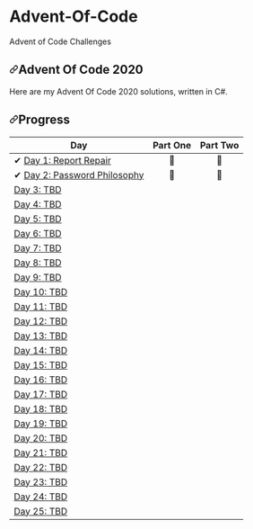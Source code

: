 # Advent-Of-Code
Advent of Code Challenges

 <article class="markdown-body entry-content container-lg" itemprop="text"><h1><a id="user-content-advent-of-code-2020" class="anchor" aria-hidden="true" href="#advent-of-code-2020"><svg class="octicon octicon-link" viewBox="0 0 16 16" version="1.1" width="16" height="16" aria-hidden="true"><path fill-rule="evenodd" d="M7.775 3.275a.75.75 0 001.06 1.06l1.25-1.25a2 2 0 112.83 2.83l-2.5 2.5a2 2 0 01-2.83 0 .75.75 0 00-1.06 1.06 3.5 3.5 0 004.95 0l2.5-2.5a3.5 3.5 0 00-4.95-4.95l-1.25 1.25zm-4.69 9.64a2 2 0 010-2.83l2.5-2.5a2 2 0 012.83 0 .75.75 0 001.06-1.06 3.5 3.5 0 00-4.95 0l-2.5 2.5a3.5 3.5 0 004.95 4.95l1.25-1.25a.75.75 0 00-1.06-1.06l-1.25 1.25a2 2 0 01-2.83 0z"></path></svg></a>Advent Of Code 2020</h1>
<p>Here are my Advent Of Code 2020 solutions, written in C#.</p>
<h1><a id="user-content-progress" class="anchor" aria-hidden="true" href="#progress"><svg class="octicon octicon-link" viewBox="0 0 16 16" version="1.1" width="16" height="16" aria-hidden="true"><path fill-rule="evenodd" d="M7.775 3.275a.75.75 0 001.06 1.06l1.25-1.25a2 2 0 112.83 2.83l-2.5 2.5a2 2 0 01-2.83 0 .75.75 0 00-1.06 1.06 3.5 3.5 0 004.95 0l2.5-2.5a3.5 3.5 0 00-4.95-4.95l-1.25 1.25zm-4.69 9.64a2 2 0 010-2.83l2.5-2.5a2 2 0 012.83 0 .75.75 0 001.06-1.06 3.5 3.5 0 00-4.95 0l-2.5 2.5a3.5 3.5 0 004.95 4.95l1.25-1.25a.75.75 0 00-1.06-1.06l-1.25 1.25a2 2 0 01-2.83 0z"></path></svg></a>Progress</h1>
<table>
<thead>
<tr>
<th>Day</th>
<th align="center">Part One</th>
<th align="center">Part Two</th>
</tr>
</thead>
<tbody>
<tr>
<td><g-emoji class="g-emoji" alias="heavy_check_mark" fallback-src="https://github.githubassets.com/images/icons/emoji/unicode/2714.png">✔</g-emoji> <a href="https://github.com/suncoast-software/Advent-Of-Code/tree/master/Advent%20Of%20Code/DayOne">Day 1: Report Repair</a></td>
<td align="center"><g-emoji class="g-emoji" alias="star2" fallback-src="https://github.githubassets.com/images/icons/emoji/unicode/1f31f.png">🌟</g-emoji></td>
<td align="center"><g-emoji class="g-emoji" alias="star2" fallback-src="https://github.githubassets.com/images/icons/emoji/unicode/1f31f.png">🌟</g-emoji></td>
</tr>
<tr>
<td><g-emoji class="g-emoji" alias="heavy_check_mark" fallback-src="https://github.githubassets.com/images/icons/emoji/unicode/2714.png">✔</g-emoji> <a href="https://github.com/suncoast-software/Advent of Code/tree/master/advent/DayTwo">Day 2: Password Philosophy</a></td>
<td align="center"><g-emoji class="g-emoji" alias="star2" fallback-src="https://github.githubassets.com/images/icons/emoji/unicode/1f31f.png">🌟</g-emoji></td>
<td align="center"><g-emoji class="g-emoji" alias="star2" fallback-src="https://github.githubassets.com/images/icons/emoji/unicode/1f31f.png">🌟</g-emoji></td>
</tr>
<tr>
<td><a href="/pwncraft/adventofcode2020/blob/master">Day 3: TBD</a></td>
<td align="center"></td>
<td align="center"></td>
</tr>
<tr>
<td><a href="/pwncraft/adventofcode2020/blob/master">Day 4: TBD</a></td>
<td align="center"></td>
<td align="center"></td>
</tr>
<tr>
<td><a href="/pwncraft/adventofcode2020/blob/master">Day 5: TBD</a></td>
<td align="center"></td>
<td align="center"></td>
</tr>
<tr>
<td><a href="/pwncraft/adventofcode2020/blob/master">Day 6: TBD</a></td>
<td align="center"></td>
<td align="center"></td>
</tr>
<tr>
<td><a href="/pwncraft/adventofcode2020/blob/master">Day 7: TBD</a></td>
<td align="center"></td>
<td align="center"></td>
</tr>
<tr>
<td><a href="/pwncraft/adventofcode2020/blob/master">Day 8: TBD</a></td>
<td align="center"></td>
<td align="center"></td>
</tr>
<tr>
<td><a href="/pwncraft/adventofcode2020/blob/master">Day 9: TBD</a></td>
<td align="center"></td>
<td align="center"></td>
</tr>
<tr>
<td><a href="/pwncraft/adventofcode2020/blob/master">Day 10: TBD</a></td>
<td align="center"></td>
<td align="center"></td>
</tr>
<tr>
<td><a href="/pwncraft/adventofcode2020/blob/master">Day 11: TBD</a></td>
<td align="center"></td>
<td align="center"></td>
</tr>
<tr>
<td><a href="/pwncraft/adventofcode2020/blob/master">Day 12: TBD</a></td>
<td align="center"></td>
<td align="center"></td>
</tr>
<tr>
<td><a href="/pwncraft/adventofcode2020/blob/master">Day 13: TBD</a></td>
<td align="center"></td>
<td align="center"></td>
</tr>
<tr>
<td><a href="/pwncraft/adventofcode2020/blob/master">Day 14: TBD</a></td>
<td align="center"></td>
<td align="center"></td>
</tr>
<tr>
<td><a href="/pwncraft/adventofcode2020/blob/master">Day 15: TBD</a></td>
<td align="center"></td>
<td align="center"></td>
</tr>
<tr>
<td><a href="/pwncraft/adventofcode2020/blob/master">Day 16: TBD</a></td>
<td align="center"></td>
<td align="center"></td>
</tr>
<tr>
<td><a href="/pwncraft/adventofcode2020/blob/master">Day 17: TBD</a></td>
<td align="center"></td>
<td align="center"></td>
</tr>
<tr>
<td><a href="/pwncraft/adventofcode2020/blob/master">Day 18: TBD</a></td>
<td align="center"></td>
<td align="center"></td>
</tr>
<tr>
<td><a href="/pwncraft/adventofcode2020/blob/master">Day 19: TBD</a></td>
<td align="center"></td>
<td align="center"></td>
</tr>
<tr>
<td><a href="/pwncraft/adventofcode2020/blob/master">Day 20: TBD</a></td>
<td align="center"></td>
<td align="center"></td>
</tr>
<tr>
<td><a href="/pwncraft/adventofcode2020/blob/master">Day 21: TBD</a></td>
<td align="center"></td>
<td align="center"></td>
</tr>
<tr>
<td><a href="/pwncraft/adventofcode2020/blob/master">Day 22: TBD</a></td>
<td align="center"></td>
<td align="center"></td>
</tr>
<tr>
<td><a href="/pwncraft/adventofcode2020/blob/master">Day 23: TBD</a></td>
<td align="center"></td>
<td align="center"></td>
</tr>
<tr>
<td><a href="/pwncraft/adventofcode2020/blob/master">Day 24: TBD</a></td>
<td align="center"></td>
<td align="center"></td>
</tr>
<tr>
<td><a href="/pwncraft/adventofcode2020/blob/master">Day 25: TBD</a></td>
<td align="center"></td>
<td align="center"></td>
</tr>
</tbody>
</table>
</article>
